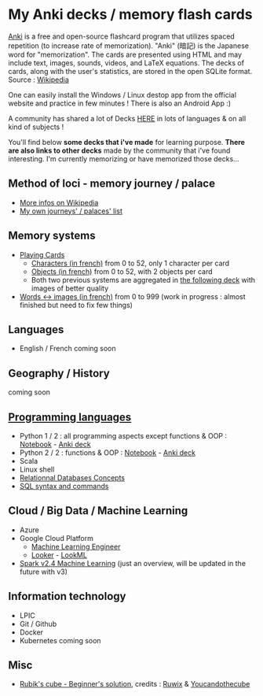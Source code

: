 # My Anki decks / memory flash cards


[Anki](https://apps.ankiweb.net/) is a free and open-source flashcard program that utilizes spaced repetition (to increase rate of memorization). "Anki" (暗記) is the Japanese word for "memorization". The cards are presented using HTML and may include text, images, sounds, videos, and LaTeX equations. The decks of cards, along with the user's statistics, are stored in the open SQLite format. Source : [Wikipedia](https://en.wikipedia.org/wiki/Anki_(software))

One can easily install the Windows / Linux destop app from the official website and practice in few minutes ! There is also an Android App :)

A community has shared a lot of Decks [HERE](https://ankiweb.net/decks/) in lots of languages & on all kind of subjects !

You'll find below __some decks that i've made__ for learning purpose. __There are also links to other decks__ made by the community that i've found interesting. I'm currently memorizing or have memorized those decks...

## Method of loci - memory journey / palace
* [More infos on Wikipedia](https://en.wikipedia.org/wiki/Method_of_loci)
* [My own journeys' / palaces' list](https://github.com/obrunet/Memory_systems_-_Anki_decks/blob/master/Palaces.md) 

## Memory systems
- [Playing Cards](https://github.com/obrunet/Memory_systems_-_Anki_decks/tree/master/00.Memory_systems/02.Cartes)
    - [Characters (in french)](https://github.com/obrunet/Memory_systems_-_Anki_decks/blob/master/01.My_own_decks/Cartes%20Personnages.apkg) from 0 to 52, only 1 character per card
    - [Objects (in french)](https://github.com/obrunet/Memory_systems_-_Anki_decks/blob/master/01.My_own_decks/Cartes%20Objet.apkg) from 0 to 52, with 2 objects per card
    - Both two previous systems are aggregated in [the following deck](https://github.com/obrunet/Memory_systems_-_Anki_decks/blob/master/01.My_own_decks/Cards.apkg) with images of better quality
- [Words <-> images (in french)](https://github.com/obrunet/Memory_systems_-_Anki_decks/blob/master/00.Memory%20systems/System%20words%20_-_%20images.apkg) from 0 to 999 (work in progress : almost finished but need to fix few things)

## Languages
- English / French
coming soon

## Geography / History
coming soon

## [Programming languages](https://github.com/obrunet/Memory_systems_-_Anki_decks/blob/master/01.My_own_decks/Programming_languages/)
 - Python 1 / 2 : all programming aspects except functions & OOP : [Notebook](https://github.com/obrunet/Memory_systems_-_Anki_decks/blob/master/01.My_own_decks/Programming_languages/Python/Python%203%20Cheat%20Sheet%201-2.ipynb) - [Anki deck](https://github.com/obrunet/Memory_systems_-_Anki_decks/blob/master/01.My_own_decks/Programming_languages/Python/Python%203%20Cheat%20Sheet%201-2.apkg)
  - Python 2 / 2 : functions & OOP : [Notebook](https://github.com/obrunet/Memory_systems_-_Anki_decks/blob/master/01.My_own_decks/Programming_languages/Python/Python%203%20Cheat%20Sheet%202-2.ipynb) - [Anki deck](https://github.com/obrunet/Memory_systems_-_Anki_decks/blob/master/01.My_own_decks/Programming_languages/Python/Python%203%20Cheat%20Sheet%202-2.apkg)
 - Scala
 - Linux shell
 - [Relationnal Databases Concepts]()
 - [SQL syntax and commands](https://github.com/obrunet/Memory_systems_-_Anki_decks/blob/master/01.My_own_decks/Programming_languages/SQL/SQL%20syntax%20and%20commands.apkg)
 
 ## Cloud / Big Data / Machine Learning
- Azure
- Google Cloud Platform
    - [Machine Learning Engineer](https://github.com/obrunet/Memory_systems_-_Anki_decks/blob/master/01.My_own_decks/Google_Cloud_Machine_Learning/)
    - [Looker]() - [LookML](https://github.com/obrunet/Memory_systems_-_Anki_decks/blob/master/01.My_own_decks/Programming_languages/LookML/LookML.apkg) 
- [Spark v2.4 Machine Learning](https://github.com/obrunet/Memory_systems_-_Anki_decks/blob/master/01.My_own_decks/Spark/Spark%202.4%20-%20Part%203%20ML%20-%201.overview%2C%20preprocessing%20%26%20feat%20eng._bak_.apkg) (just an overview, will be updated in the future with v3) 

 

 ## Information technology
- LPIC
- Git / Github
- Docker
- Kubernetes
coming soon

## Misc
- [Rubik's cube - Beginner's solution](https://github.com/obrunet/Memory_systems_-_Anki_decks/blob/master/01.My_own_decks/Misc/Rubik's%20cube%20-%20Beginner's%20solution.apkg), credits : [Ruwix](https://ruwix.com/the-rubiks-cube/how-to-solve-the-rubiks-cube-beginners-method/) & [Youcandothecube](https://www.youcandothecube.com/solve-it/3x3-solution)

